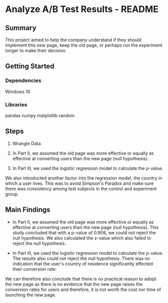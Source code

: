 # Analyze A/B Test Results - README

## Summary
This project aimed to help the company understand if they should implement this new page, keep the old page, or perhaps run the experiment longer to make their decision.

## Getting Started
### Dependencies
Windows 10

### Libraries
pandas
numpy
matplotlib
random

## Steps
1. Wrangle Data.

2. In Part II, we assumed the old page was more effective or equally as effective at converting users than the new page (null hypothesis). 

3. In Part III, we used the logistic regression model to calculate the p-value. 

We also introducted another factor into the regression model, the country in which a user lives. This was to avoid Simpson's Paradox and make sure there was consistency among test subjects in the control and experiment group. 


## Main Findings
- In Part II, we assumed the old page was more effective or equally as effective at converting users than the new page (null hypothesis). This study concluded that with a p-value of 0.906, we could not reject the null hypothesis. We also calculated the z-value which also failed to reject the null hypothesis.

- In Part III, we used the logistic regression model to calculate the p-value. The results also could not reject the null hypothesis. There was no indication that the user's country of residence significantly effected their conversion rate.

We can therefore also conclude that there is no practical reason to adopt the new page as there is no evidence that the new page raises the conversion rates for users and therefore, it is not worth the cost nor time of launching the new page.

